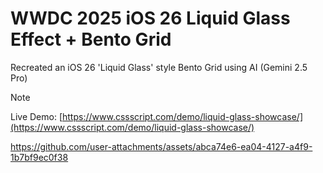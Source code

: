 # WWDC 2025 iOS 26 Liquid Glass Effect + Bento Grid

Recreated an iOS 26 'Liquid Glass' style Bento Grid using AI (Gemini 2.5 Pro)

> [!NOTE]
> Live Demo: [https://www.cssscript.com/demo/liquid-glass-showcase/](https://www.cssscript.com/demo/liquid-glass-showcase/)

https://github.com/user-attachments/assets/abca74e6-ea04-4127-a4f9-1b7bf9ec0f38
